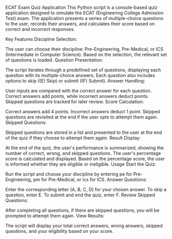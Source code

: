 ECAT Exam Quiz Application
This Python script is a console-based quiz application designed to simulate the ECAT (Engineering College Admission Test) exam. The application presents a series of multiple-choice questions to the user, records their answers, and calculates their score based on correct and incorrect responses.

Key Features
Discipline Selection:

The user can choose their discipline: Pre-Engineering, Pre-Medical, or ICS (Intermediate in Computer Science). Based on the selection, the relevant set of questions is loaded.
Question Presentation:

The script iterates through a predefined set of questions, displaying each question with its multiple-choice answers. Each question also includes options to skip ((E) Skip) or submit ((F) Submit).
Answer Handling:

User inputs are compared with the correct answer for each question. Correct answers add points, while incorrect answers deduct points. Skipped questions are tracked for later review.
Score Calculation:

Correct answers add 4 points.
Incorrect answers deduct 1 point.
Skipped questions are revisited at the end if the user opts to attempt them again.
Skipped Questions:

Skipped questions are stored in a list and presented to the user at the end of the quiz if they choose to attempt them again.
Result Display:

At the end of the quiz, the user's performance is summarized, showing the number of correct, wrong, and skipped questions.
The user's percentage score is calculated and displayed.
Based on the percentage score, the user is informed whether they are eligible or ineligible.
Usage
Start the Quiz:

Run the script and choose your discipline by entering pe for Pre-Engineering, pm for Pre-Medical, or ics for ICS.
Answer Questions:

Enter the corresponding letter (A, B, C, D) for your chosen answer.
To skip a question, enter E.
To submit and end the quiz, enter F.
Review Skipped Questions:

After completing all questions, if there are skipped questions, you will be prompted to attempt them again.
View Results:

The script will display your total correct answers, wrong answers, skipped questions, and your eligibility based on your score.
